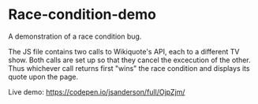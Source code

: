 # Race-condition-demo

A demonstration of a race condition bug.

The JS file contains two calls to Wikiquote's API, each to a different TV show. Both calls are set up so that they cancel the excecution of the other. Thus whichever call returns first "wins" the race condition and displays its quote upon the page.

Live demo: https://codepen.io/jsanderson/full/OjpZjm/
